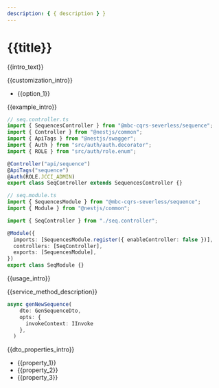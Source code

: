 ```yaml
---
description: { { description } }
---
```


# {{title}}

{{intro_text}}

{{customization_intro}}

- {{option_1}}

{{example_intro}}

```ts
// seq.controller.ts
import { SequencesController } from "@mbc-cqrs-severless/sequence";
import { Controller } from "@nestjs/common";
import { ApiTags } from "@nestjs/swagger";
import { Auth } from "src/auth/auth.decorator";
import { ROLE } from "src/auth/role.enum";

@Controller("api/sequence")
@ApiTags("sequence")
@Auth(ROLE.JCCI_ADMIN)
export class SeqController extends SequencesController {}
```

```ts
// seq.module.ts
import { SequencesModule } from "@mbc-cqrs-severless/sequence";
import { Module } from "@nestjs/common";

import { SeqController } from "./seq.controller";

@Module({
  imports: [SequencesModule.register({ enableController: false })],
  controllers: [SeqController],
  exports: [SequencesModule],
})
export class SeqModule {}
```

{{usage_intro}}

{{service_method_description}}

```ts
async genNewSequence(
    dto: GenSequenceDto,
    opts: {
      invokeContext: IInvoke
    },
  )
```

{{dto_properties_intro}}

- {{property_1}}
- {{property_2}}
- {{property_3}}
